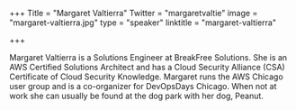 +++
Title = "Margaret Valtierra"
Twitter = "margaretvaltie"
image = "margaret-valtierra.jpg"
type = "speaker"
linktitle = "margaret-valtierra"

+++

Margaret Valtierra is a Solutions Engineer at BreakFree Solutions. She is an AWS Certified Solutions Architect and has a Cloud Security Alliance (CSA) Certificate of Cloud Security Knowledge. Margaret runs the AWS Chicago user group and is a co-organizer for DevOpsDays Chicago. When not at work she can usually be found at the dog park with her dog, Peanut.
